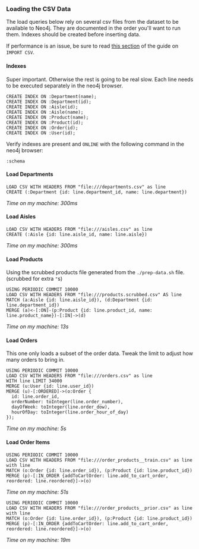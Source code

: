 ### Loading the CSV Data
The load queries below rely on several csv files from the dataset to be
available to Neo4j. They are documented in the order you'll want to run
them. Indexes should be created before inserting data.

If performance is an issue, be sure to read [this
section](https://neo4j.com/developer/guide-import-csv/#_important_tips_for_load_csv)
of the guide on `IMPORT CSV`.

#### Indexes
Super important. Otherwise the rest is going to be real slow. Each line
needs to be executed separately in the neo4j browser.
```
CREATE INDEX ON :Department(name);
CREATE INDEX ON :Department(id);
CREATE INDEX ON :Aisle(id);
CREATE INDEX ON :Aisle(name);
CREATE INDEX ON :Product(name);
CREATE INDEX ON :Product(id);
CREATE INDEX ON :Order(id);
CREATE INDEX ON :User(id);
```

Verify indexes are present and `ONLINE` with the following command in
the neo4j browser:
```
:schema
```

#### Load Departments
```
LOAD CSV WITH HEADERS FROM "file:///departments.csv" as line
CREATE (:Department {id: line.department_id, name: line.department})
```
_Time on my machine: 300ms_

#### Load Aisles
```
LOAD CSV WITH HEADERS FROM "file:///aisles.csv" as line
CREATE (:Aisle {id: line.aisle_id, name: line.aisle})
```
_Time on my machine: 300ms_

#### Load Products
Using the scrubbed products file generated from the
`./prep-data.sh` file. (scrubbed for extra `"`s)
```
USING PERIODIC COMMIT 10000
LOAD CSV WITH HEADERS FROM "file:///products.scrubbed.csv" AS line
MATCH (a:Aisle {id: line.aisle_id}), (d:Department {id: line.department_id})
MERGE (a)<-[:ON]-(p:Product {id: line.product_id, name: line.product_name})-[:IN]->(d)
```
_Time on my machine: 13s_

#### Load Orders
This one only loads a subset of the order data. Tweak the limit to
adjust how many orders to bring in.
```
USING PERIODIC COMMIT 10000
LOAD CSV WITH HEADERS FROM "file:///orders.csv" as line
WITH line LIMIT 34000
MERGE (u:User {id: line.user_id})
MERGE (u)-[:ORDERED]->(o:Order {
  id: line.order_id,
  orderNumber: toInteger(line.order_number),
  dayOfWeek: toInteger(line.order_dow),
  hourOfDay: toInteger(line.order_hour_of_day)
});
```
_Time on my machine: 5s_

#### Load Order Items
```
USING PERIODIC COMMIT 10000
LOAD CSV WITH HEADERS FROM "file:///order_products__train.csv" as line with line
MATCH (o:Order {id: line.order_id}), (p:Product {id: line.product_id})
MERGE (p)-[:IN_ORDER {addToCartOrder: line.add_to_cart_order, reordered: line.reordered}]->(o)
```
_Time on my machine: 51s_

```
USING PERIODIC COMMIT 10000
LOAD CSV WITH HEADERS FROM "file:///order_products__prior.csv" as line with line
MATCH (o:Order {id: line.order_id}), (p:Product {id: line.product_id})
MERGE (p)-[:IN_ORDER {addToCartOrder: line.add_to_cart_order, reordered: line.reordered}]->(o)
```
_Time on my machine: 19m_
